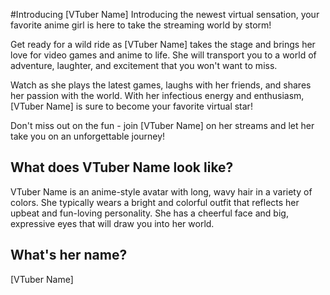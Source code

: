 #Introducing [VTuber Name]
Introducing the newest virtual sensation, your favorite anime girl is here to take the streaming world by storm! 

Get ready for a wild ride as [VTuber Name] takes the stage and brings her love for video games and anime to life. She will transport you to a world of adventure, laughter, and excitement that you won't want to miss. 

Watch as she plays the latest games, laughs with her friends, and shares her passion with the world. With her infectious energy and enthusiasm, [VTuber Name] is sure to become your favorite virtual star! 

Don't miss out on the fun - join [VTuber Name] on her streams and let her take you on an unforgettable journey!

## What does VTuber Name look like?

VTuber Name is an anime-style avatar with long, wavy hair in a variety of colors. She typically wears a bright and colorful outfit that reflects her upbeat and fun-loving personality. She has a cheerful face and big, expressive eyes that will draw you into her world.


## What's her name?

[VTuber Name]
